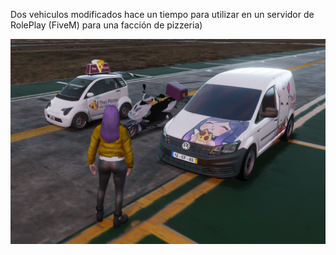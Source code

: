 Dos vehiculos modificados hace un tiempo para utilizar en un servidor de RolePlay (FiveM) para una facción de pizzeria)

<img src="https://github.com/imkuroneko/TheiPizzas/blob/main/screenshot.png">
